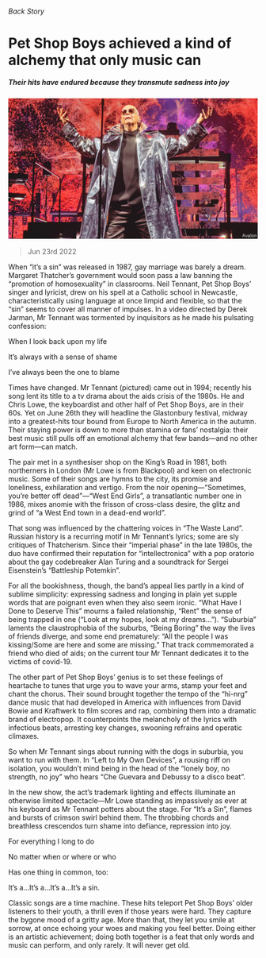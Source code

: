###### Back Story

# Pet Shop Boys achieved a kind of alchemy that only music can 

##### Their hits have endured because they transmute sadness into joy 

![image](images/20220625_CUP002.jpg) 

> Jun 23rd 2022 

When “it’s a sin” was released in 1987, gay marriage was barely a dream. Margaret Thatcher’s government would soon pass a law banning the “promotion of homosexuality” in classrooms. Neil Tennant, Pet Shop Boys’ singer and lyricist, drew on his spell at a Catholic school in Newcastle, characteristically using language at once limpid and flexible, so that the “sin” seems to cover all manner of impulses. In a video directed by Derek Jarman, Mr Tennant was tormented by inquisitors as he made his pulsating confession:

When I look back upon my life

It’s always with a sense of shame

I’ve always been the one to blame

Times have changed. Mr Tennant (pictured) came out in 1994; recently his song lent its title to a tv drama about the aids crisis of the 1980s. He and Chris Lowe, the keyboardist and other half of Pet Shop Boys, are in their 60s. Yet on June 26th they will headline the Glastonbury festival, midway into a greatest-hits tour bound from Europe to North America in the autumn. Their staying power is down to more than stamina or fans’ nostalgia: their best music still pulls off an emotional alchemy that few bands—and no other art form—can match.

The pair met in a synthesiser shop on the King’s Road in 1981, both northerners in London (Mr Lowe is from Blackpool) and keen on electronic music. Some of their songs are hymns to the city, its promise and loneliness, exhilaration and vertigo. From the noir opening—“Sometimes, you’re better off dead”—“West End Girls”, a transatlantic number one in 1986, mixes anomie with the frisson of cross-class desire, the glitz and grind of “a West End town in a dead-end world”.

That song was influenced by the chattering voices in “The Waste Land”. Russian history is a recurring motif in Mr Tennant’s lyrics; some are sly critiques of Thatcherism. Since their “imperial phase” in the late 1980s, the duo have confirmed their reputation for “intellectronica” with a pop oratorio about the gay codebreaker Alan Turing and a soundtrack for Sergei Eisenstein’s “Battleship Potemkin”. 

For all the bookishness, though, the band’s appeal lies partly in a kind of sublime simplicity: expressing sadness and longing in plain yet supple words that are poignant even when they also seem ironic. “What Have I Done to Deserve This” mourns a failed relationship, “Rent” the sense of being trapped in one (“Look at my hopes, look at my dreams…”). “Suburbia” laments the claustrophobia of the suburbs, “Being Boring” the way the lives of friends diverge, and some end prematurely: “All the people I was kissing/Some are here and some are missing.” That track commemorated a friend who died of aids; on the current tour Mr Tennant dedicates it to the victims of covid-19. 

The other part of Pet Shop Boys’ genius is to set these feelings of heartache to tunes that urge you to wave your arms, stamp your feet and chant the chorus. Their sound brought together the tempo of the “hi-nrg” dance music that had developed in America with influences from David Bowie and Kraftwerk to film scores and rap, combining them into a dramatic brand of electropop. It counterpoints the melancholy of the lyrics with infectious beats, arresting key changes, swooning refrains and operatic climaxes.

So when Mr Tennant sings about running with the dogs in suburbia, you want to run with them. In “Left to My Own Devices”, a rousing riff on isolation, you wouldn’t mind being in the head of the “lonely boy, no strength, no joy” who hears “Che Guevara and Debussy to a disco beat”.

In the new show, the act’s trademark lighting and effects illuminate an otherwise limited spectacle—Mr Lowe standing as impassively as ever at his keyboard as Mr Tennant potters about the stage. For “It’s a Sin”, flames and bursts of crimson swirl behind them. The throbbing chords and breathless crescendos turn shame into defiance, repression into joy. 

For everything I long to do

No matter when or where or who

Has one thing in common, too:

It’s a…It’s a…It’s a…It’s a sin.

Classic songs are a time machine. These hits teleport Pet Shop Boys’ older listeners to their youth, a thrill even if those years were hard. They capture the bygone mood of a gritty age. More than that, they let you smile at sorrow, at once echoing your woes and making you feel better. Doing either is an artistic achievement; doing both together is a feat that only words and music can perform, and only rarely. It will never get old.





